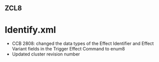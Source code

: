 ZCL8
----

Identify.xml
============
- CCB 2808: changed the data types of the Effect Identifier and Effect Variant fields in the Trigger Effect Command to enum8
- Updated cluster revision number